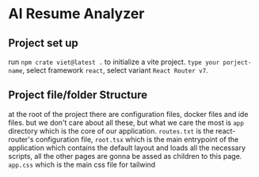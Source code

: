 # AI Resume Analyzer

## Project set up

run `npm crate viet@latest .` to initialize a vite project. `type your porject-name`, select framework `react`, select variant `React Router v7`.

## Project file/folder Structure

at the root of the project there are configuration files, docker files and ide files. but we don't care about all these, but what we care the most is `app` directory which is the core of our application. `routes.txt` is the react-router's configuration file, `root.tsx` which is the main entrypoint of the application which contains the default layout and loads all the necessary scripts, all the other pages are gonna be assed as children to this page. `app.css`  which is the main css file for tailwind    
